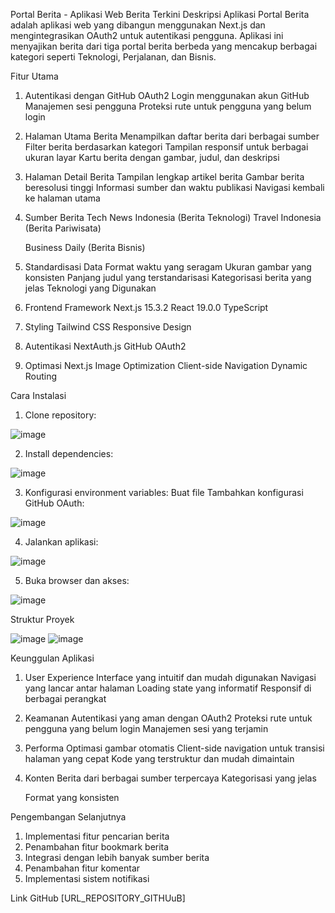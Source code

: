 Portal Berita - Aplikasi Web Berita Terkini
Deskripsi Aplikasi
Portal Berita adalah aplikasi web yang dibangun menggunakan Next.js dan
mengintegrasikan OAuth2 untuk autentikasi pengguna. Aplikasi ini menyajikan berita dari tiga portal berita berbeda yang mencakup berbagai kategori seperti Teknologi, Perjalanan, dan Bisnis.

Fitur Utama
1.	Autentikasi dengan GitHub OAuth2  	Login menggunakan akun GitHub  	Manajemen sesi pengguna
 	Proteksi rute untuk pengguna yang belum login
2.	Halaman Utama Berita
 	Menampilkan daftar berita dari berbagai sumber  	Filter berita berdasarkan kategori
 	Tampilan responsif untuk berbagai ukuran layar  	Kartu berita dengan gambar, judul, dan deskripsi
3.	Halaman Detail Berita
 	Tampilan lengkap artikel berita  	Gambar berita beresolusi tinggi
 	Informasi sumber dan waktu publikasi  	Navigasi kembali ke halaman utama
4.	Sumber Berita
 	Tech News Indonesia (Berita Teknologi)  	Travel Indonesia (Berita Pariwisata)
 
 	Business Daily (Berita Bisnis)
5.	Standardisasi Data
 	Format waktu yang seragam
 	Ukuran gambar yang konsisten
 	Panjang judul yang terstandarisasi  	Kategorisasi berita yang jelas
Teknologi yang Digunakan
1.	Frontend Framework
 	Next.js 15.3.2
 	React 19.0.0  	TypeScript
2.	Styling
 	Tailwind CSS
 	Responsive Design
3.	Autentikasi
 	NextAuth.js
 	GitHub OAuth2
4.	Optimasi
 	Next.js Image Optimization  	Client-side Navigation
 	Dynamic Routing

Cara Instalasi
1.	Clone repository:
 
![image](https://github.com/user-attachments/assets/c2331aee-9daa-41cd-9210-1d56b7969d26)




2.	Install dependencies:

![image](https://github.com/user-attachments/assets/2c4ce2aa-8cfb-49c3-82d0-5b2a0636df19)



3.	Konfigurasi environment variables:  	Buat file
 	Tambahkan konfigurasi GitHub OAuth:


![image](https://github.com/user-attachments/assets/18188a8f-4393-4240-adc5-8237b2a869c0)





4.	Jalankan aplikasi:

![image](https://github.com/user-attachments/assets/f823b91c-30c4-4417-a788-71117e309335)



5.	Buka browser dan akses:

![image](https://github.com/user-attachments/assets/039d0def-1393-46b9-9baa-2f6838f1ee83)


Struktur Proyek
 
![image](https://github.com/user-attachments/assets/25a987ab-81b9-4496-9023-723b8f6e2e4d)
![image](https://github.com/user-attachments/assets/4098d16d-e7bb-4a64-89a7-981c5ba095f5)



Keunggulan Aplikasi
1.	User Experience
 	Interface yang intuitif dan mudah digunakan  	Navigasi yang lancar antar halaman
 	Loading state yang informatif
 	Responsif di berbagai perangkat
2.	Keamanan
 	Autentikasi yang aman dengan OAuth2
 	Proteksi rute untuk pengguna yang belum login  	Manajemen sesi yang terjamin
3.	Performa
 	Optimasi gambar otomatis
 	Client-side navigation untuk transisi halaman yang cepat  	Kode yang terstruktur dan mudah dimaintain
4.	Konten
 	Berita dari berbagai sumber terpercaya  	Kategorisasi yang jelas
 
 	Format yang konsisten

Pengembangan Selanjutnya
1.	Implementasi fitur pencarian berita
2.	Penambahan fitur bookmark berita
3.	Integrasi dengan lebih banyak sumber berita
4.	Penambahan fitur komentar
5.	Implementasi sistem notifikasi

Link GitHub
URL_REPOSITORY_GITHUuB
 

